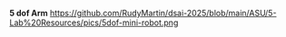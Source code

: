 
**5 dof Arm**
https://github.com/RudyMartin/dsai-2025/blob/main/ASU/5-Lab%20Resources/pics/5dof-mini-robot.png
